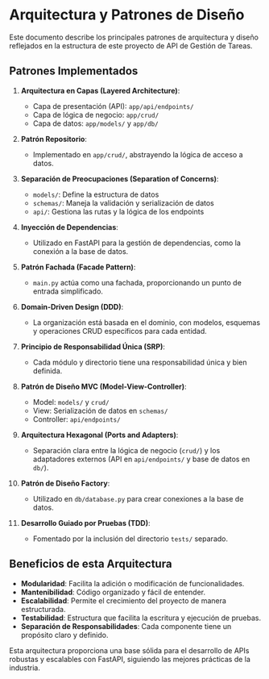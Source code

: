 # Arquitectura y Patrones de Diseño

Este documento describe los principales patrones de arquitectura y diseño reflejados en la estructura de este proyecto de API de Gestión de Tareas.

## Patrones Implementados

1. **Arquitectura en Capas (Layered Architecture)**:
   - Capa de presentación (API): `app/api/endpoints/`
   - Capa de lógica de negocio: `app/crud/`
   - Capa de datos: `app/models/` y `app/db/`

2. **Patrón Repositorio**:
   - Implementado en `app/crud/`, abstrayendo la lógica de acceso a datos.

3. **Separación de Preocupaciones (Separation of Concerns)**:
   - `models/`: Define la estructura de datos
   - `schemas/`: Maneja la validación y serialización de datos
   - `api/`: Gestiona las rutas y la lógica de los endpoints

4. **Inyección de Dependencias**:
   - Utilizado en FastAPI para la gestión de dependencias, como la conexión a la base de datos.

5. **Patrón Fachada (Facade Pattern)**:
   - `main.py` actúa como una fachada, proporcionando un punto de entrada simplificado.

6. **Domain-Driven Design (DDD)**:
   - La organización está basada en el dominio, con modelos, esquemas y operaciones CRUD específicos para cada entidad.

7. **Principio de Responsabilidad Única (SRP)**:
   - Cada módulo y directorio tiene una responsabilidad única y bien definida.

8. **Patrón de Diseño MVC (Model-View-Controller)**:
   - Model: `models/` y `crud/`
   - View: Serialización de datos en `schemas/`
   - Controller: `api/endpoints/`

9. **Arquitectura Hexagonal (Ports and Adapters)**:
   - Separación clara entre la lógica de negocio (`crud/`) y los adaptadores externos (API en `api/endpoints/` y base de datos en `db/`).

10. **Patrón de Diseño Factory**:
    - Utilizado en `db/database.py` para crear conexiones a la base de datos.

11. **Desarrollo Guiado por Pruebas (TDD)**:
    - Fomentado por la inclusión del directorio `tests/` separado.

## Beneficios de esta Arquitectura

- **Modularidad**: Facilita la adición o modificación de funcionalidades.
- **Mantenibilidad**: Código organizado y fácil de entender.
- **Escalabilidad**: Permite el crecimiento del proyecto de manera estructurada.
- **Testabilidad**: Estructura que facilita la escritura y ejecución de pruebas.
- **Separación de Responsabilidades**: Cada componente tiene un propósito claro y definido.

Esta arquitectura proporciona una base sólida para el desarrollo de APIs robustas y escalables con FastAPI, siguiendo las mejores prácticas de la industria.

